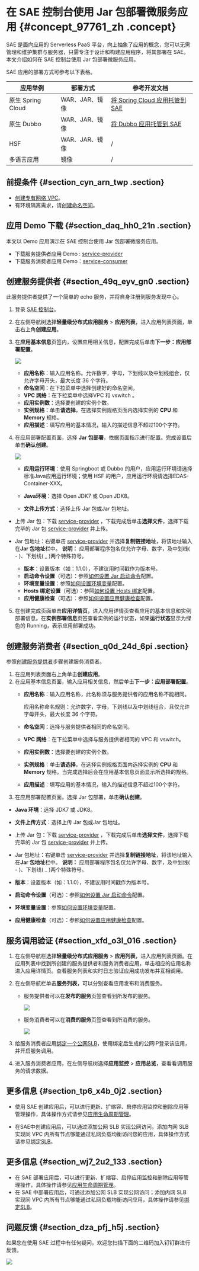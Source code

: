 # 在 SAE 控制台使用 Jar 包部署微服务应用 {#concept_97761_zh .concept}

SAE 是面向应用的 Serverless PaaS 平台，向上抽象了应用的概念，您可以无需管理和维护集群与服务器，只需专注于设计和构建应用程序，将其部署在 SAE。本文介绍如何在 SAE 控制台使用 Jar 包部署微服务应用。

SAE 应用的部署方式可参考以下表格。

|应用举例|部署方式|参考开发文档|
|----|----|------|
|原生 Spring Cloud|WAR、JAR、镜像|[将 Spring Cloud 应用托管到 SAE](https://help.aliyun.com/document_detail/123013.html)|
|原生 Dubbo|WAR、JAR、镜像|[将 Dubbo 应用托管到 SAE](https://help.aliyun.com/document_detail/123021.html)|
|HSF|WAR、JAR、镜像|/|
|多语言应用|镜像|/|

## 前提条件 {#section_cyn_arn_twp .section}

-   [创建专有网络 VPC](https://help.aliyun.com/document_detail/110363.html#creatVPCInEDASServerless)。
-   有环境隔离需求，请[创建命名空间](https://help.aliyun.com/document_detail/110363.html#creatNamespaceInEDASServerless)。

## 应用 Demo 下载 {#section_daq_hh0_21n .section}

本文以 Demo 应用演示在 SAE 控制台使用 Jar 包部署微服务应用。

-   下载服务提供者应用 Demo : [service-provider](http://edas-hz.oss-cn-hangzhou.aliyuncs.com/demo/1.0/spring-boot-provider-1.0-SNAPSHOT.jar)
-   下载服务消费者应用 Demo：[service-consumer](http://edas-hz.oss-cn-hangzhou.aliyuncs.com/demo/1.0/spring-boot-consumer-1.0-SNAPSHOT.jar)

## 创建服务提供者 {#section_49q_eyv_gn0 .section}

此服务提供者提供了一个简单的 echo 服务，并将自身注册到服务发现中心。

1.  登录 [SAE 控制台](https://sae.console.aliyun.com)。
2.  在左侧导航树选择**轻量级分布式应用服务** \> **应用列表**，进入应用列表页面，单击右上角**创建应用**。
3.  在**应用基本信息**页签内，设置应用相关信息，配置完成后单击**下一步：应用部署配置**。

    ![](http://docs-aliyun.cn-hangzhou.oss.aliyun-inc.com/assets/pic/120281/cn_zh/1561951749953/%E5%BF%AB%E9%80%9F%E5%85%A5%E9%97%A81.png)

    -   **应用名称**：输入应用名称。允许数字，字母，下划线以及中划线组合，仅允许字母开头，最大长度 36 个字符。
    -   **命名空间**：在下拉菜单中选择创建好的命名空间。
    -   **VPC 网络**：在下拉菜单中选择VPC 和 vswitch 。
    -   **应用实例数**：选择要创建的实例个数。
    -   **实例规格**：单击**请选择**，在选择实例规格页面内选择实例的 **CPU** 和 **Memory** 规格。
    -   **应用描述**：填写应用的基本情况，输入的描述信息不超过100个字符。
4.  在应用部署配置页面，选择 **Jar 包部署**，依据页面指示进行配置。完成设置后单击**确认创建**。

    ![](https://aliware-images.oss-cn-hangzhou.aliyuncs.com/EDAS/Serverless/Serverless_console-JAR-deploy.png)

    -   **应用运行环境**：使用 Springboot 或 Dubbo 的用户，应用运行环境请选择标准Java应用运行环境；使用 HSF 的用户，应用运行环境请选择EDAS-Container-XXX。
    -   **Java环境**：选择 Open JDK7 或 Open JDK8。

    -   **文件上传方式**：选择上传 Jar 包或Jar 包地址。

-   上传 Jar 包：下载 [service-provider](http://edas-hz.oss-cn-hangzhou.aliyuncs.com/demo/1.0/spring-boot-provider-1.0-SNAPSHOT.jar) ，下载完成后单击**选择文件**，选择下载完毕的 Jar 包 [service-provider](http://edas-hz.oss-cn-hangzhou.aliyuncs.com/demo/1.0/spring-boot-provider-1.0-SNAPSHOT.jar) 并上传。
-   Jar 包地址：右键单击 [service-provider](http://edas-hz.oss-cn-hangzhou.aliyuncs.com/demo/1.0/spring-boot-provider-1.0-SNAPSHOT.jar) 并选择**复制链接地址**，将该地址输入在**Jar 包地址**栏中。
**说明：** 应用部署程序包名仅允许字母、数字，及中划线\( - \)、下划线\( \_ \)两个特殊符号。

    -   **版本**：设置版本（如：1.1.0），不建议用时间戳作为版本号。
    -   **启动命令设置**（可选）：参照[如何设置 Jar 启动命令](https://help.aliyun.com/document_detail/96677.html)配置。
    -   **环境变量设置**：参照[如何设置环境变量](https://help.aliyun.com/document_detail/96560.html)配置。
    -   **Hosts 绑定设置**（可选）：参照[如何设置 Hosts 绑定](https://help.aliyun.com/document_detail/100335.html)配置。
    -   **应用健康检查**（可选）：参照[如何设置应用健康检查](https://help.aliyun.com/document_detail/96713.html)配置。
5.  在创建完成页面单击**应用详情页**，进入应用详情页查看应用的基本信息和实例部署信息。在**实例部署信息**页签查看实例的运行状态，如果**运行状态**显示为绿色的 Running，表示应用部署成功。

## 创建服务消费者 {#section_q0d_24d_6pi .section}

参照[创建服务提供者](#section_49q_eyv_gn0)步骤创建服务消费者。

1.  在应用列表页面右上角单击**创建应用**。
2.  在应用基本信息页面，输入应用相关信息，然后单击**下一步：应用部署配置**。
    -   **应用名称**：输入应用名称，此名称须与服务提供者的应用名称不能相同。

        应用名称命名规则：允许数字，字母，下划线以及中划线组合，且仅允许字母开头，最大长度 36 个字符。

    -   **命名空间**：选择与服务提供者相同的命名空间。
    -   **VPC 网络**：在下拉菜单中选择与服务提供者相同的 VPC 和 vswitch。
    -   **应用实例数**：选择要创建的实例个数。
    -   **实例规格**：单击**请选择**，在选择实例规格页面内选择实例的 **CPU** 和 **Memory** 规格。当完成选择后会在应用基本信息页面显示所选择的规格。
    -   **应用描述**：填写应用的基本情况，输入的描述信息不超过100个字符。
3.  在应用部署配置页面，选择 Jar 包部署，单击**确认创建**。

-   **Java 环境**：选择 JDK7 或 JDK8。
-   **文件上传方式**：选择上传 Jar 包或Jar 包地址。

-   上传 Jar 包：下载 [service-provider](http://edas-hz.oss-cn-hangzhou.aliyuncs.com/demo/1.0/spring-boot-provider-1.0-SNAPSHOT.jar) ，下载完成后单击**选择文件**，选择下载完毕的 Jar 包 [service-provider](http://edas-hz.oss-cn-hangzhou.aliyuncs.com/demo/1.0/spring-boot-provider-1.0-SNAPSHOT.jar) 并上传。
-   Jar 包地址：右键单击 [service-provider](http://edas-hz.oss-cn-hangzhou.aliyuncs.com/demo/1.0/spring-boot-provider-1.0-SNAPSHOT.jar) 并选择**复制链接地址**，将该地址输入在**Jar 包地址**栏中。
**说明：** 应用部署程序包名仅允许字母、数字，及中划线\( - \)、下划线\( \_ \)两个特殊符号。

-   **版本**：设置版本（如：1.1.0），不建议用时间戳作为版本号。
-   **启动命令设置**（可选）：参照[如何设置 Jar 启动命令](https://help.aliyun.com/document_detail/96677.html)配置。
-   **环境变量设置**：参照[如何设置环境变量](https://help.aliyun.com/document_detail/96560.html)配置。
-   **应用健康检查**（可选）：参照[如何设置应用健康检查](https://help.aliyun.com/document_detail/96713.html)配置。

## 服务调用验证 {#section_xfd_o3l_016 .section}

1.  在左侧导航栏选择**轻量级分布式应用服务** \> **应用列表**，进入应用列表页面。在应用列表中找到所创建的服务提供者和服务消费者应用，单击相应的应用名称进入应用详情页。查看服务列表和实时日志验证应用成功发布并互相调用。
2.  在左侧导航栏单击**服务列表**，可以分别查看应用发布和消费服务。
    -   服务提供者可以在**发布的服务**页签查看到所发布的服务。

        ![](http://aliware-images.oss-cn-hangzhou.aliyuncs.com/edas/Severless/service-provider-service-list.png)

    -   服务消费者可以在**消费的服务**页签查看到所消费的服务。

        ![](http://aliware-images.oss-cn-hangzhou.aliyuncs.com/edas/Severless/service-consumer-service-list.png)

3.  给服务消费者应用[绑定一个公网SLB](https://help.aliyun.com/document_detail/113305.html)，使用绑定后生成的公网IP登录该应用，并开启服务调用。
4.  进入服务消费者应用，在左侧导航树选择**应用监控** \> **应用总览**，查看看调用服务的请求数据。

## 更多信息 {#section_tp6_x4b_0j2 .section}

-   使用 SAE 创建应用后，可以进行更新、扩缩容、启停应用监控和删除应用等管理操作，具体操作方式请参见[应用生命周期管理](https://help.aliyun.com/document_detail/113076.html)。

-   在SAE中创建应用后，可以通过添加公网 SLB 实现公网访问，添加内网 SLB 实现同 VPC 内所有节点够能通过私网负载均衡访问您的应用，具体操作方式请参见[绑定SLB](https://help.aliyun.com/document_detail/113305.html)。


## 更多信息 {#section_wj7_2u2_133 .section}

-   在 SAE 部署应用后，可以进行更新、扩缩容、启停应用监控和删除应用等管理操作，具体操作请参见[应用生命周期管理](https://help.aliyun.com/document_detail/113076.html)。
-   在 SAE 中部署应用后，可通过添加公网 SLB 实现公网访问；添加内网 SLB 实现同 VPC 内所有节点够能通过私网负载均衡访问应用，具体操作请参见[绑定SLB](https://help.aliyun.com/document_detail/113305.html)。

## 问题反馈 {#section_dza_pfj_h5j .section}

如果您在使用 SAE 过程中有任何疑问，欢迎您扫描下面的二维码加入钉钉群进行反馈。

![](https://aliware-images.oss-cn-hangzhou.aliyuncs.com/edas/EDAS-Serverless/Serverless-client-group.png)


